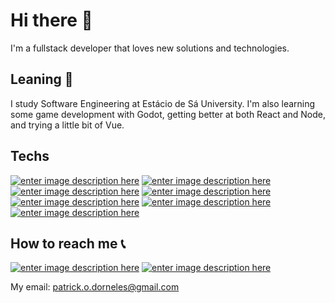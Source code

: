 # Hi there 👋
I'm a fullstack developer that loves new solutions and technologies.

## Leaning 📕
I study Software Engineering at Estácio de Sá University. I'm also learning some game development with Godot, getting better at both React and Node, and trying a little bit of Vue.
## Techs
[![enter image description here](https://img.shields.io/badge/-Typescript-3179C7?style=for-the-badge&logo=Typescript&logoColor=white)](https://www.typescriptlang.org/)
[![enter image description here](https://img.shields.io/badge/-React-6BDBFA?style=for-the-badge&logo=React&logoColor=white)](https://reactjs.org/)
[![enter image description here](https://img.shields.io/badge/-NextJS-000000?style=for-the-badge&logo=Next.JS&logoColor=white)](https://nextjs.org/)
[![enter image description here](https://img.shields.io/badge/-NodeJS-339933?style=for-the-badge&logo=Node.JS&logoColor=white)](https://nodejs.org/en/)
[![enter image description here](https://img.shields.io/badge/-Prisma-11354A?style=for-the-badge&logo=Prisma&logoColor=white)](https://www.prisma.io/)
[![enter image description here](https://img.shields.io/badge/-NestJS-E3524D?style=for-the-badge&logo=NestJS&logoColor=white)](https://nestjs.com/)
[![enter image description here](https://img.shields.io/badge/-Vue-63B883?style=for-the-badge&logo=Vue.JS&logoColor=white)](https://vuejs.org/)
## How to reach me 📞
[![enter image description here](https://img.shields.io/badge/-Linkedin-1467C3?style=for-the-badge&logo=Linkedin&logoColor=white)](https://www.linkedin.com/public-profile/in/patrick-dorneles-922632162/)
[![enter image description here](https://img.shields.io/badge/-Facebook-1876F3?style=for-the-badge&logo=Facebook&logoColor=white)](https://www.facebook.com/people/Patrick-Dorneles/100072043064054/)

My email: patrick.o.dorneles@gmail.com

<!--
**PatrickDorneles/PatrickDorneles** is a ✨ _special_ ✨ repository because its `README.md` (this file) appears on your GitHub profile.

Here are some ideas to get you started:

- 🔭 I’m currently working on ...
- 🌱 I’m currently learning ...
- 👯 I’m looking to collaborate on ...
- 🤔 I’m looking for help with ...
- 💬 Ask me about ...
- 📫 How to reach me: ...
- 😄 Pronouns: ...
- ⚡ Fun fact: ...
-->
